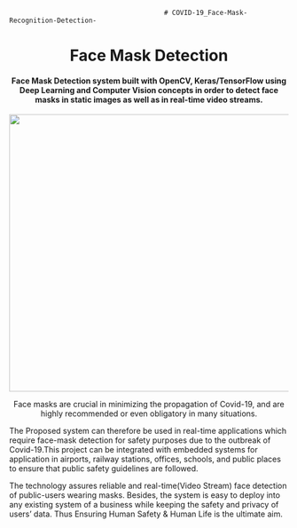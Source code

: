                                            # COVID-19_Face-Mask-Recognition-Detection-
<h1 align="center">Face Mask Detection</h1>

<div align= "center">
  <h4 align= "center">Face Mask Detection system built with OpenCV, Keras/TensorFlow using Deep Learning and Computer Vision concepts in order to detect face masks in static images as well as in real-time video streams.</h4>
</div>         

<p align="center"><img src="https://www.pyimagesearch.com/wp-content/uploads/2020/04/face_mask_detection_result01.jpg" width="600" height="500"></p>

<p align="center">
Face masks are crucial in minimizing the propagation of Covid-19, and are highly recommended or even obligatory in many situations. 

The Proposed system can therefore be used in real-time applications which require face-mask detection for safety purposes due to the outbreak of Covid-19.This project can be integrated with embedded systems for application in airports, railway stations, offices, schools, and public places to ensure that public safety guidelines are followed.

The technology assures reliable and real-time(Video Stream) face detection of public-users wearing masks. Besides, the system is easy to deploy into any existing system of a business while keeping the safety and privacy of users’ data. Thus Ensuring Human Safety &amp; Human Life is the ultimate aim.
</p>
